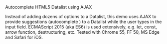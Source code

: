 Autocomplete HTML5 Datalist using AJAX

Instead of adding dozens of options to a Datalist, this demo uses AJAX to provide suggestions (autocomplete ) to a Datalist while the user types in the input field.  ECMAScript 2015 (aka ES6) is used extensively, e.g. let, const, arrow function, destructuring, etc. Tested with Chrome 55, FF 50, MS Edge and Safari for iOS.
